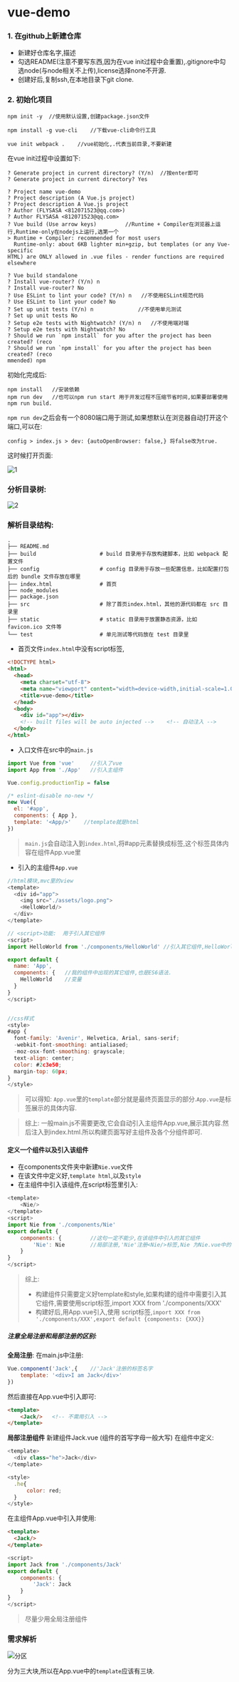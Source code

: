 # vue-demo

### 1. 在github上新建仓库
- 新建好仓库名字,描述
- 勾选README(注意不要写东西,因为在vue init过程中会重置),.gitignore中勾选node(与node相关不上传),license选择none不开源.
- 创建好后,复制ssh,在本地目录下git clone.


### 2. 初始化项目
```
npm init -y  //使用默认设置,创建package.json文件

npm install -g vue-cli    //下载vue-cli命令行工具

vue init webpack .    //vue初始化,.代表当前目录,不要新建
```

在vue init过程中设置如下:
```
? Generate project in current directory? (Y/n)  //按enter即可
? Generate project in current directory? Yes  

? Project name vue-demo
? Project description (A Vue.js project)
? Project description A Vue.js project
? Author (FLYSASA <812071523@qq.com>)
? Author FLYSASA <812071523@qq.com>
? Vue build (Use arrow keys)         //Runtime + Compiler在浏览器上运行,Runtime-only在nodejs上运行,选第一个
> Runtime + Compiler: recommended for most users
  Runtime-only: about 6KB lighter min+gzip, but templates (or any Vue-specific
HTML) are ONLY allowed in .vue files - render functions are required elsewhere

? Vue build standalone     
? Install vue-router? (Y/n) n
? Install vue-router? No
? Use ESLint to lint your code? (Y/n) n   //不使用ESLint规范代码
? Use ESLint to lint your code? No
? Set up unit tests (Y/n) n              //不使用单元测试
? Set up unit tests No
? Setup e2e tests with Nightwatch? (Y/n) n   //不使用端对端
? Setup e2e tests with Nightwatch? No
? Should we run `npm install` for you after the project has been created? (reco
? Should we run `npm install` for you after the project has been created? (reco
mmended) npm

```

初始化完成后:
```
npm install   //安装依赖
npm run dev   //也可以npm run start 用于开发过程不压缩节省时间,如果要部署使用npm run build.
```

`npm run dev`之后会有一个8080端口用于测试,如果想默认在浏览器自动打开这个端口,可以在:
```
config > index.js > dev: {autoOpenBrowser: false,} 将false改为true.
```

这时候打开页面: 

![1](https://i.loli.net/2018/04/10/5acc1f87dc5fa.png)

### 分析目录树:

![2](https://i.loli.net/2018/04/10/5acc1feec78f7.png)

### 解析目录结构:
```
.
├── README.md
├── build                    # build 目录用于存放构建脚本，比如 webpack 配置文件
├── config                   # config 目录用于存放一些配置信息，比如配置打包后的 bundle 文件存放在哪里
├── index.html               # 首页
├── node_modules    
├── package.json    
├── src                      # 除了首页index.html，其他的源代码都在 src 目录里
├── static                   # static 目录用于放置静态资源，比如 favicon.ico 文件等
└── test                     # 单元测试等代码放在 test 目录里
```

- 首页文件`index.html`中没有script标签,
```html
<!DOCTYPE html>
<html>
  <head>
    <meta charset="utf-8">
    <meta name="viewport" content="width=device-width,initial-scale=1.0">
    <title>vue-demo</title>
  </head>
  <body>
    <div id="app"></div>
    <!-- built files will be auto injected -->    <!-- 自动注入 -->
  </body>
</html>

```

- 入口文件在src中的`main.js`
```js
import Vue from 'vue'     //引入了vue
import App from './App'   //引入主组件

Vue.config.productionTip = false

/* eslint-disable no-new */
new Vue({
  el: '#app',
  components: { App },  
  template: '<App/>'    //template就是html
})
```

> `main.js`会自动注入到`index.html`,将#app元素替换成<App/>标签,这个标签具体内容在组件App.vue里

- 引入的主组件`App.vue`
```js
//html模块,mvc里的view
<template>                           
  <div id="app">
    <img src="./assets/logo.png">
    <HelloWorld/>
  </div>
</template>

// <script>功能:  用于引入其它组件
<script>
import HelloWorld from './components/HelloWorld' //引入其它组件,HelloWorld是变量.

export default {
  name: 'App',
  components: {   //我的组件中出现的其它组件,也是ES6语法.
    HelloWorld    //变量
  }
}
</script>


//css样式
<style>
#app {
  font-family: 'Avenir', Helvetica, Arial, sans-serif;
  -webkit-font-smoothing: antialiased;
  -moz-osx-font-smoothing: grayscale;
  text-align: center;
  color: #2c3e50;
  margin-top: 60px;
}
</style>
```

> 可以得知: `App.vue`里的`template`部分就是最终页面显示的部分.`App.vue`是<App/>标签展示的具体内容.

> 综上: 一般main.js不需要更改,它会自动引入主组件App.vue,展示其内容.然后注入到index.html.所以构建页面写好主组件及各个分组件即可.


#### 定义一个组件以及引入该组件
- 在components文件夹中新建`Nie.vue`文件
- 在该文件中定义好,`template html`,以及`style`
- 在主组件中引入该组件,在script标签里引入: 
```js
<template>
    <Nie/>
</template>
<script>  
import Nie from './components/Nie'
export default {
    components: {         //这句一定不能少,在该组件中引入的其它组件
        'Nie': Nie        //局部注册,'Nie'注册<Nie/>标签,Nie 为Nie.vue中的template.
    }
}
</script> 
```

> 综上: 
> - 构建组件只需要定义好template和style,如果构建的组件中需要引入其它组件,需要使用script标签,import XXX from './components/XXX'
> - 构建好后,用App.vue引入,使用 script标签,`import XXX from './components/XXX',export default {components: {XXX}}`

##### 注意全局注册和局部注册的区别:
**全局注册**: 
在main.js中注册:
```js
Vue.component('Jack',{    //'Jack'注册的标签名字
    template: '<div>I am Jack</div>'
})
```
然后直接在App.vue中引入即可:
```html
<template>
    <Jack/>   <!-- 不需用引入 -->
</template>
```
**局部注册组件**
新建组件Jack.vue  (组件的首写字母一般大写)
在组件中定义:
```js
<template>
  <div class="he">Jack</div>
</template>

<style>
  .he{
      color: red;
  }
</style>
```
在主组件App.vue中引入并使用:
```html
<template>
  <Jack/>
</template>
```
```js
<script>
import Jack from './components/Jack'
export default {
    components: {
        'Jack': Jack
    }
}
</script>
```

> 尽量少用全局注册组件



### 需求解析
![分区](https://i.loli.net/2018/04/05/5ac5de86bf2c4.png)

分为三大块,所以在App.vue中的`template`应该有三块.

